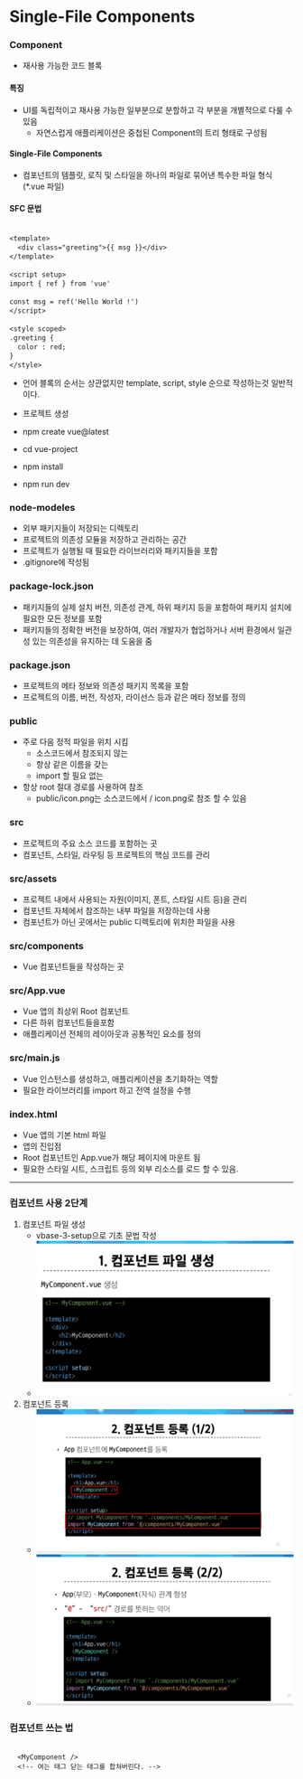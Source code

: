 # Single-File Components

### Component
- 재사용 가능한 코드 블록

#### 특징
- UI를 독립적이고 재사용 가능한 일부분으로 분할하고 각 부분을 개별적으로 다룰 수 있음
  - 자연스럽게 애플리케이션은 중첩된 Component의 트리 형태로 구성됨

#### Single-File Components
- 컴포넌트의 템플릿, 로직 및 스타일을 하나의 파일로 묶어낸 특수한 파일 형식(*.vue 파일)


#### SFC 문법
```vue

<template>
  <div class="greeting">{{ msg }}</div>
</template>

<script setup>
import { ref } from 'vue'

const msg = ref('Hello World !')
</script>

<style scoped>
.greeting {
  color : red;
}
</style>

```

- 언어 블록의 순서는 상관없지만 template, script, style 순으로 작성하는것 일반적이다.



- 프로젝트 생성
- npm create vue@latest
- cd vue-project
- npm install
- npm run dev

### node-modeles 
- 외부 패키지들이 저장되는 디렉토리
- 프로젝트의 의존성 모듈을 저장하고 관리하는 공간
- 프로젝트가 실행될 때 필요한 라이브러리와 패키지들을 포함
- .gitignore에 작성됨


### package-lock.json
- 패키지들의 실제 설치 버전, 의존성 관계, 하위 패키지 등을 포함하여 패키지 설치에 필요한 모든 정보를 포함
- 패키지들의 정확한 버전을 보장하여, 여러 개발자가 협업하거나 서버 환경에서 일관성 있는 의존성을 유지하는 데 도움을 줌

### package.json
- 프로젝트의 메타 정보와 의존성 패키지 목록을 포함
- 프로젝트의 이름, 버전, 작성자, 라이선스 등과 같은 메타 정보를 정의

### public
- 주로 다음 정적 파일을 위치 시킴
  - 소스코드에서 참조되지 않는
  - 항상 같은 이름을 갖는
  - import 할 필요 없는
- 항상 root 절대 경로를 사용하여 참조
  - public/icon.png는 소스코드에서 / icon.png로 참조 할 수 있음

### src
- 프로젝트의 주요 소스 코드를 포함하는 곳
- 컴포넌트, 스타일, 라우팅 등 프로젝트의 핵심 코드를 관리

### src/assets
- 프로젝트 내에서 사용되는 자원(이미지, 폰트, 스타일 시트 등)을 관리
- 컴포넌트 자체에서 참조하는 내부 파일을 저장하는데 사용
- 컴포넌트가 아닌 곳에서는 public 디렉토리에 위치한 파일을 사용

### src/components
- Vue 컴포넌트들을 작성하는 곳

### src/App.vue
- Vue 앱의 최상위 Root 컴포넌트
- 다른 하위 컴포넌트들을포함
- 애플리케이션 전체의 레이아웃과 공통적인 요소를 정의

### src/main.js
- Vue 인스턴스를 생성하고, 애플리케이션을 초기화하는 역할
- 필요한 라이브러리를 import 하고 전역 설정을 수행

### index.html
- Vue 앱의 기본 html 파일
- 앱의 진입점
- Root 컴포넌트인 App.vue가 해당 페이지에 마운트 됨
- 필요한 스타일 시트, 스크립트 등의 외부 리소스를 로드 할 수 있음.

---

### 컴포넌트 사용 2단계
1. 컴포넌트 파일 생성
   - vbase-3-setup으로 기초 문법 작성
   - ![Alt text](image.png)
2. 컴포넌트 등록
   - ![Alt text](image-1.png)
   - ![Alt text](image-2.png)

### 컴포넌트 쓰는 법
```vue

  <MyComponent />
  <!-- 여는 태그 닫는 태그를 합쳐버린다. -->

```